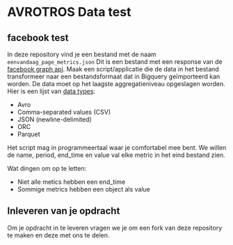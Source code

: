 # AVROTROS Data test

## facebook test
In deze repository vind je een bestand met de naam `eenvandaag_page_metrics.json` 
Dit is een bestand met een response van de [facebook graph api][facebook_graph_api_docs]. 
Maak een script/applicatie die de data in het bestand transformeer naar een bestandsformaat dat in Bigquery geïmporteerd kan worden. 
De data moet op het laagste aggregatieniveau opgeslagen worden. Hier is een lijst van [data types][big_query_batch_loading]:
* Avro
* Comma-separated values (CSV)
* JSON (newline-delimited)
* ORC
* Parquet

Het script mag in programmeertaal waar je comfortabel mee bent. We willen de name, period, end_time en value val elke metric in het eind bestand zien.

Wat dingen om op te letten:
* Niet alle metics hebben een end_time
* Sommige metrics hebben een object als value

## Inleveren van je opdracht
Om je opdracht in te leveren vragen we je om een fork van deze repository te maken en deze met ons te delen.


[facebook_graph_api_docs]: https://developers.facebook.com/docs/graph-api/reference/insights/
[big_query_batch_loading]: https://cloud.google.com/bigquery/docs/batch-loading-data